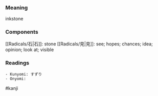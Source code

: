 ### Meaning

inkstone

### Components

[[Radicals/石|石]]: stone [[Radicals/見|見]]: see; hopes; chances; idea; opinion; look at; visible

### Readings

```
- Kunyomi: すずり
- Onyomi: 
```

#kanji